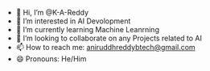 - 👋 Hi, I’m @K-A-Reddy
- 👀 I’m interested in AI Devolopment
- 🌱 I’m currently learning Machine Leanrning
- 💞️ I’m looking to collaborate on any Projects related to AI
- 📫 How to reach me: aniruddhreddybtech@gmail.com
- 😄 Pronouns: He/Him

<!---
K-A-Reddy/K-A-Reddy is a ✨ special ✨ repository because its `README.md` (this file) appears on your GitHub profile.
You can click the Preview link to take a look at your changes.
--->

